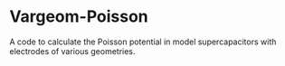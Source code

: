 # Vargeom-Poisson
A code to calculate the Poisson potential in model supercapacitors with electrodes of various geometries.
